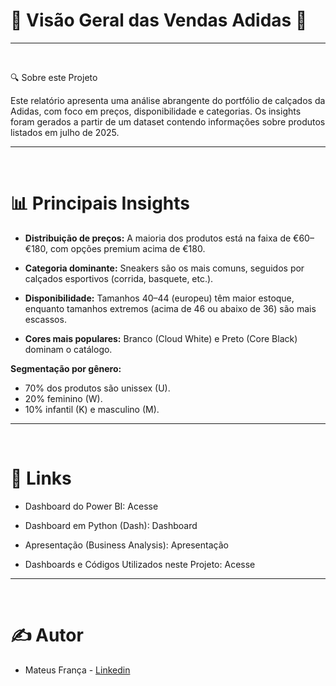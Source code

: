 # 👟 Visão Geral das Vendas Adidas 👟 

<hr>
<br>

🔍 Sobre este Projeto

Este relatório apresenta uma análise abrangente do portfólio de calçados da Adidas, com foco em preços, disponibilidade e categorias. Os insights foram gerados a partir de um dataset contendo informações sobre produtos listados em julho de 2025.

<hr>
<br>

# 📊 Principais Insights

- <b>Distribuição de preços:</b> A maioria dos produtos está na faixa de €60–€180, com opções premium acima de €180.

- <b>Categoria dominante:</b> Sneakers são os mais comuns, seguidos por calçados esportivos (corrida, basquete, etc.).

- <b>Disponibilidade:</b> Tamanhos 40–44 (europeu) têm maior estoque, enquanto tamanhos extremos (acima de 46 ou abaixo de 36) são mais escassos.

- <b>Cores mais populares:</b> Branco (Cloud White) e Preto (Core Black) dominam o catálogo.

<b>Segmentação por gênero:</b>

- 70% dos produtos são unissex (U).
- 20% feminino (W).
- 10% infantil (K) e masculino (M).

<hr>
<br>

# 🔗 Links

- Dashboard do Power BI: Acesse

- Dashboard em Python (Dash): Dashboard

- Apresentação (Business Analysis): Apresentação

- Dashboards e Códigos Utilizados neste Projeto: Acesse

<hr>
<br>

# ✍️ Autor

- Mateus França - <a href="https://www.linkedin.com/in/mateus-fran%C3%A7a-775b57113/"> Linkedin </a>
